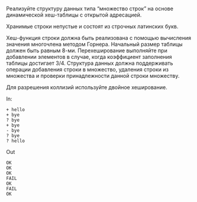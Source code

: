 Реализуйте структуру данных типа “множество строк” на основе динамической хеш-таблицы с открытой адресацией.

Хранимые строки непустые и состоят из строчных латинских букв.

Хеш-функция строки должна быть реализована с помощью вычисления значения многочлена методом Горнера. Начальный размер таблицы должен быть равным 8-ми. Перехеширование выполняйте при добавлении элементов в случае, когда коэффициент заполнения таблицы достигает 3/4. Структура данных должна поддерживать операции добавления строки в множество, удаления строки из множества и проверки принадлежности данной строки множеству. 

Для разрешения коллизий используйте двойное хеширование.


In:
```
+ hello
+ bye
? bye
+ bye
- bye
? bye
? hello
```
Out
```
OK
OK
OK
FAIL
OK
FAIL
OK
```
